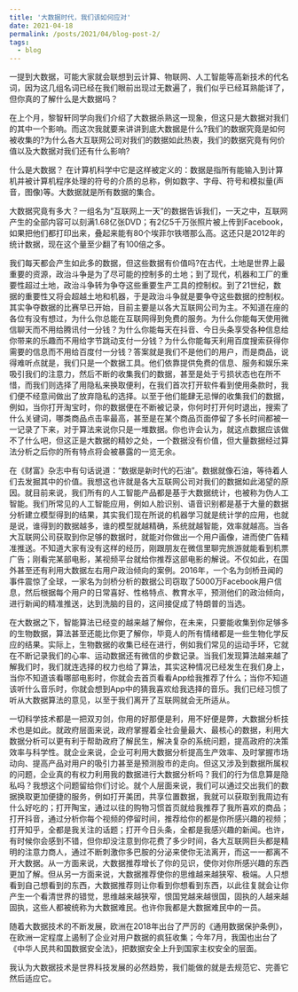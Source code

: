 ```yaml
---
title: '大数据时代，我们该如何应对'
date: 2021-04-18
permalink: /posts/2021/04/blog-post-2/
tags:
  - blog
---
```


一提到大数据，可能大家就会联想到云计算、物联网、人工智能等高新技术的代名词，因为这几组名词已经在我们眼前出现过无数遍了，我们似乎已经耳熟能详了，但你真的了解什么是大数据吗？

在上个月，黎智轩同学向我们介绍了大数据杀熟这一现象，但这只是大数据对我们的其中一个影响。而这次我就要来讲讲到底大数据是什么?我们的数据究竟是如何被收集的?为什么各大互联网公司对我们的数据如此热衷，我们的数据究竟有何价值以及大数据对我们还有什么影响?

什么是大数据？
在计算机科学中它是这样被定义的：数据是指所有能输入到计算机并被计算机程序处理的符号的介质的总称，例如数字、字母、符号和模拟量(声音，图像)等。大数据就是所有数据的集合。

大数据究竟有多大？一组名为“互联网上一天”的数据告诉我们，一天之中，互联网产生的全部内容可以刻满1.68亿张DVD；有2亿5千万张照片被上传到Facebook，如果把他们都打印出来，叠起来能有80个埃菲尔铁塔那么高。这还只是2012年的统计数据，现在这个量至少翻了有100倍之多。

我们每天都会产生如此多的数据，但这些数据有价值吗?在古代，土地是世界上最重要的资源，政治斗争是为了尽可能的控制多的土地；到了现代，机器和工厂的重要性超过土地，政治斗争转为争夺这些重要生产工具的控制权。到了21世纪，数据的重要性又将会超越土地和机器，于是政治斗争就是要争夺这些数据的控制权。其实争夺数据的比赛早已开始，目前主要是以各大互联网公司为主。不知道在座的各位有没有想过，为什么你总能在互联网得到免费的服务。为什么你能每天使用微信聊天而不用给腾讯付一分钱？为什么你能每天在抖音、今日头条享受各种信息给你带来的乐趣而不用给字节跳动支付一分钱？为什么你能每天利用百度搜索获得你需要的信息而不用给百度付一分钱？答案就是我们不是他们的用户，而是商品，说得难听点就是，我们只是一个数据工具。他们依靠提供免费的信息、服务和娱乐来吸引我们的注意力，然后不断的收集我们的数据，甚至是处于亏损状态也在所不惜，而我们则选择了用隐私来换取便利，在我们首次打开软件看到使用条款时，我们便不经意间做出了放弃隐私的选择。以至于他们能肆无忌惮的收集我们的数据，
例如，当你打开淘宝时，你的数据便在不断被记录，你何时打开何时退出，搜索了什么关键词，哪类商品点击率最高，甚至是在某个商品页面停留了多长时间都被一一记录了下来，对于算法来说你只是一堆数据。你也许会认为，就这点数据应该做不了什么吧，但这正是大数据的精妙之处，一个数据没有价值，但大量数据经过算法分析之后你的所有特点将会被暴露的一览无余。

在《财富》杂志中有句话说道：“数据是新时代的石油”。数据就像石油，等待着人们去发掘其中的价值。我想这也许就是各大互联网公司对我们的数据如此渴望的原因。就目前来说，我们所有的人工智能产品都是基于大数据统计，也被称为伪人工智能。我们所常见的人工智能应用，例如人脸识别、语音识别都是基于大量的数据分析建立模型得到的结果，其实我们现在所说的机器学习就是统计学的应用，也就是说，谁得到的数据越多，谁的模型就越精确，系统就越智能，效率就越高。当各大互联网公司获取到你足够的数据时，就能对你做出一个用户画像，进而使广告精准推送。不知道大家有没有这样的经历，刚跟朋友在微信里聊完旅游就能看到机票广告；刚看完某部电影，某视频平台就给你推荐这部电影的解说。不仅如此，在国外甚至还有利用大数据左右用户政治倾向的案例。2016年，一个名为剑桥丑闻的事件震惊了全球，一家名为剑桥分析的数据公司窃取了5000万Facebook用户信息，然后根据每个用户的日常喜好、性格特点、教育水平，预测他们的政治倾向，进行新闻的精准推送，达到洗脑的目的，这间接促成了特朗普的当选。

在大数据之下，智能算法已经变的越来越了解你，在未来，只要能收集到你足够多的生物数据，算法甚至还能比你更了解你，毕竟人的所有情绪都是一些生物化学反应的结果。实际上，生物数据的收集已经在进行，例如我们常见的运动手环，它就在不断记录我们的心率、运动数据还有微信的步数记录。当我们发现算法越来越了解我们时，我们就连选择的权力也给了算法，其实这种情况已经发生在我们身上，当你不知道该看哪部电影时，你就会去首页看看App给我推荐了什么；当你不知道该听什么音乐时，你就会想到App中的猜我喜欢给我选择的音乐。我们已经习惯了听从大数据算法的意见，以至于我们离开了互联网就会无所适从。

一切科学技术都是一把双刃剑，你用的好那便是利，用不好便是弊，大数据分析技术也是如此。就政府层面来说，政府掌握着全社会量最大、最核心的数据，利用大数据分析可以更有利于帮助政府了解民生，解决复杂的系统问题，提高政府的决策效率与科学性。就企业来说，企业可利用大数据分析提高生产效率、及时掌握市场动向、提高产品对用户的吸引力甚至是预测股市的走向。但这又涉及到数据所属权的问题，企业真的有权力利用我的数据进行大数据分析吗？我们的行为信息算是隐私吗？我想这个问题留给你们讨论。就个人层面来说，我们可以通过交出我们的数据换取更加便捷的服务，例如打开美团，共享位置数据，我就可以获取到我周边有什么好吃的；打开陶宝，通过以往的购物习惯首页就给我推荐了我所喜欢的商品；打开抖音，通过分析你每个视频的停留时间，推荐给你的都是你所感兴趣的视频；打开知乎，全都是我关注的话题；打开今日头条，全都是我感兴趣的新闻。也许，有时候你会感到不错，但你却没注意到你花费了多少时间，各大互联网巨头都是精明的注意力商人，通过不断刺激你多巴胺的分泌来使你无法离开，而这一一都离不开大数据。从一方面来说，大数据推荐增长了你的见识，使你对你所感兴趣的东西更加了解。但从另一方面来说，大数据推荐使你的思维越来越狭窄、极端。人只想看到自己想看到的东西，大数据推荐则让你看到你想看到东西，以此往复就会让你产生一个看清世界的错觉，思维越来越狭窄，恨国党越来越很国，固执的人越来越固执，这些人都被统称为大数据难民。也许你我都是大数据难民中的一员。

随着大数据技术的不断发展，欧洲在2018年出台了严厉的《通用数据保护条例》，在欧洲一定程度上遏制了企业对用户数据的疯狂收集；今年7月，我国也出台了《中华人民共和国数据安全法》，把数据安全上升到国家主权安全的层面。

我认为大数据技术是世界科技发展的必然趋势，我们能做的就是去规范它、完善它然后适应它。
